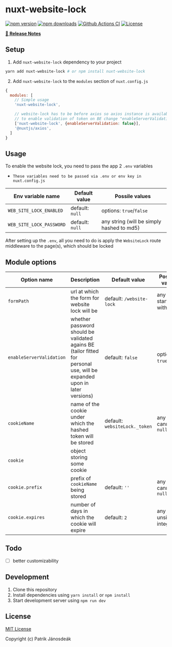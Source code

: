 # nuxt-website-lock

[![npm version][npm-version-src]][npm-version-href]
[![npm downloads][npm-downloads-src]][npm-downloads-href]
[![Github Actions CI][github-actions-ci-src]][github-actions-ci-href]
[![License][license-src]][license-href]

> 

[📖 **Release Notes**](./CHANGELOG.md)

## Setup

1. Add `nuxt-website-lock` dependency to your project

```bash
yarn add nuxt-website-lock # or npm install nuxt-website-lock
```

2. Add `nuxt-website-lock` to the `modules` section of `nuxt.config.js`

```js
{
  modules: [
    // Simple usage
    'nuxt-website-lock',

    // website-lock has to be before axios so axios instance is available at websitelock module
    // to enable validation of token on BE change "enableServerValidation" to true
    ['nuxt-website-lock', {enableServerValidation: false}],
    '@nuxtjs/axios',
  ]
}
```

## Usage
To enable the website lock, you need to pass the app 2 `.env` variables

* `These variables need to be passed via .env or env key in nuxt.config.js`

| Env variable name        | Default value   | Possile values                            |
|--------------------------|-----------------|-------------------------------------------|
| `WEB_SITE_LOCK_ENABLED`  | default: `null` | options: `true`/`false`                   |
| `WEB_SITE_LOCK_PASSWORD` | default: `null` | any string (will be simply hashed to md5) |

After setting up the `.env`, all you need to do is apply the `WebsiteLock` route middleware to the page(s), which should be locked

## Module options
| Option name              | Description                                                                                                              | Default value                 | Possible values                |
|--------------------------|--------------------------------------------------------------------------------------------------------------------------|-------------------------------|--------------------------------|
| `formPath`               | url at which the form for website lock will be                                                                           | default: `/website-lock`      | any string starting with slash |
| `enableServerValidation` | whether password should be validated agains BE (tailor fitted for personal use, will be expanded upon in later versions) | default: `false`              | options: `true`/`false`        |
| `cookieName`             | name of the cookie under which the hashed token will be stored                                                           | default: `websiteLock._token` | any string, cannot be `null`   |
| `cookie`                 | object storing some cookie                                                                                               |                               |                                |
| `cookie.prefix`          | prefix of `cookieName` being stored                                                                                      | default: `''`                 | any string, cannot be `null`   |
| `cookie.expires`         | number of days in which the cookie will expire                                                                           | default: `2`                  | any unsigned integer           |

## Todo
- [ ] better customizability

## Development

1. Clone this repository
2. Install dependencies using `yarn install` or `npm install`
3. Start development server using `npm run dev`

## License

[MIT License](./LICENSE)

Copyright (c) Patrik Jánosdeák

<!-- Badges -->
[npm-version-src]: https://img.shields.io/npm/v/nuxt-website-lock/latest.svg
[npm-version-href]: https://npmjs.com/package/nuxt-website-lock

[npm-downloads-src]: https://img.shields.io/npm/dt/nuxt-website-lock.svg
[npm-downloads-href]: https://npmjs.com/package/nuxt-website-lock

[github-actions-ci-src]: https://github.com/truesteps/nuxt-website-lock/workflows/ci/badge.svg
[github-actions-ci-href]: https://github.com/truesteps/nuxt-website-lock/actions?query=workflow%3Aci

[license-src]: https://img.shields.io/npm/l/nuxt-website-lock.svg
[license-href]: https://npmjs.com/package/nuxt-website-lock
